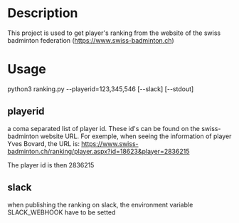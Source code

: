 # Description
This project is used to get player's ranking from the website of the swiss badminton federation (https://www.swiss-badminton.ch)

# Usage
python3 ranking.py --playerid=123,345,546 [--slack] [--stdout]

## playerid
a coma separated list of player id. These id's can be found on the swiss-badminton website URL. For exemple, when seeing the information of player Yves Bovard, the URL is: https://www.swiss-badminton.ch/ranking/player.aspx?id=18623&player=2836215

The player id is then 2836215

## slack
when publishing the ranking on slack, the environment variable SLACK_WEBHOOK have to be setted

